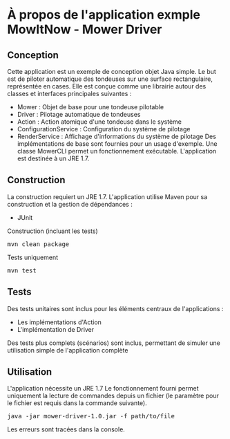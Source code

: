 # À propos de l'application exmple MowItNow - Mower Driver

## Conception
Cette application est un exemple de conception objet Java simple. Le but est de piloter automatique des tondeuses sur une surface rectangulaire, représentée en cases.
Elle est conçue comme une librairie autour des classes et interfaces principales suivantes :
* Mower : Objet de base pour une tondeuse pilotable
* Driver : Pilotage automatique de tondeuses
* Action : Action atomique d'une tondeuse dans le système
* ConfigurationService : Configuration du système de pilotage
* RenderService : Affichage d'informations du système de pilotage
Des implémentations de base sont fournies pour un usage d'exemple.
Une classe MowerCLI permet un fonctionnement exécutable.
L'application est destinée à un JRE 1.7.


## Construction
La construction requiert un JRE 1.7.
L'application utilise Maven pour sa construction et la gestion de dépendances :
* JUnit

Construction (incluant les tests)
<pre>mvn clean package</pre>

Tests uniquement
<pre>mvn test</pre>


## Tests
Des tests unitaires sont inclus pour les éléments centraux de l'applications :
* Les implémentations d'Action
* L'implémentation de Driver

Des tests plus complets (scénarios) sont inclus, permettant de simuler une utilisation simple de l'application complète


## Utilisation
L'application nécessite un JRE 1.7
Le fonctionnement fourni permet uniquement la lecture de commandes depuis un fichier (le paramètre pour le fichier est requis dans la commande suivante).
<pre>java -jar mower-driver-1.0.jar -f path/to/file</pre>

Les erreurs sont tracées dans la console.
